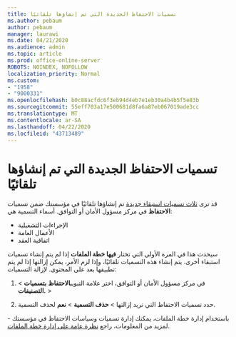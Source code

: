 ```yaml
---
title: تسميات الاحتفاظ الجديدة التي تم إنشاؤها تلقائيًا
ms.author: pebaum
author: pebaum
manager: laurawi
ms.date: 04/21/2020
ms.audience: admin
ms.topic: article
ms.prod: office-online-server
ROBOTS: NOINDEX, NOFOLLOW
localization_priority: Normal
ms.custom:
- "1958"
- "9000331"
ms.openlocfilehash: b0c88acfdc6f3eb94d4eb7e1eb30a4b4b5f5e83b
ms.sourcegitcommit: 55eff703a17e500681d8fa6a87eb067019ade3cc
ms.translationtype: MT
ms.contentlocale: ar-SA
ms.lasthandoff: 04/22/2020
ms.locfileid: "43713489"
---
```

# <a name="new-retention-labels-created-automatically"></a>تسميات الاحتفاظ الجديدة التي تم إنشاؤها تلقائيًا

قد ترى [ثلاث تسميات استبقاء جديدة](https://docs.microsoft.com/office365/securitycompliance/file-plan-manager#default-retention-labels-and-label-policy) تم إنشاؤها تلقائيًا في مؤسستك ضمن تسميات **الاحتفاظ** في مركز مسؤول الأمان أو التوافق. أسماء التسمية هي:

- الإجراءات التشغيلية
- الأعمال العامة
- اتفاقية العقد

سيحدث هذا في المرة الأولى التي تختار **فيها خطة الملفات** إذا لم يتم إنشاء تسميات استبقاء أخرى. يتم إنشاء هذه التسميات تلقائيًا، وإذا لزم الأمر، يمكن إزالتها إذا لم يتم تطبيقها بعد على المحتوى. لإزالة التسميات:

1. في مركز مسؤول الأمان أو التوافق، اختر علامة التبويب**الاحتفاظ** **بتسميات** >  **التصنيفات.** > 

1. حدد تسميات الاحتفاظ التي تريد إزالتها > **حذف التسمية** > **نعم** لحذف التسمية.

باستخدام إدارة خطة الملفات، يمكنك إدارة تسميات وسياسات الاحتفاظ في مؤسستك - لمزيد من المعلومات، راجع [نظرة عامة على إدارة خطة الملفات](https://docs.microsoft.com/office365/securitycompliance/file-plan-manager).
